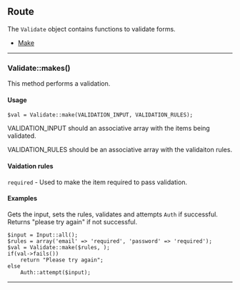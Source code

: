## Route

The `Validate` object contains functions to validate forms.

- [Make](#make)

___

<a name="make"></a>

### Validate::makes()

This method performs a validation.

#### Usage

	$val = Validate::make(VALIDATION_INPUT, VALIDATION_RULES);

VALIDATION_INPUT should an associative array with the items being validated.

VALIDATION_RULES should be an associative array with the validaiton rules.

#### Vaidation rules

`required` - Used to make the item required to pass validation.

#### Examples

Gets the input, sets the rules, validates and attempts `Auth` if successful. Returns "please try again" if not successful.

	$input = Input::all();
	$rules = array('email' => 'required', 'password' => 'required');
	$val = Validate::make($rules, );
	if(val->fails())
		return "Please try again";
	else
		Auth::attempt($input);


___